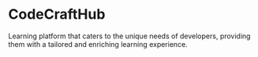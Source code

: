 # CodeCraftHub
Learning platform that caters to the unique needs of developers, providing them with a tailored and enriching learning experience.
